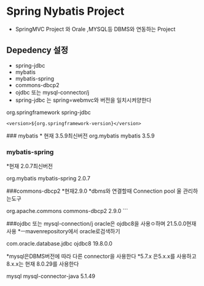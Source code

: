 # Spring Nybatis Project
* SpringMVC Project 와 Orale ,MYSQL등 DBMS와 연동하는 Project

## Depedency 설정
* spring-jdbc
* mybatis
* mybatis-spring
* commons-dbcp2
* ojdbc 또는 mysql-connector/j
* spring-jdbc 는 spring=webmvc와 버전을 일치시켜양한다
<dependency>
    <groupId>org.springframework</groupId>
    <artifactId>spring-jdbc</artifactId>
    
    <version>${org.springframework-version}</version>
</dependency>
 ### mybatis
 * 현재 3.5.9최신버전
<!-- https://mvnrepository.com/artifact/org.mybatis/mybatis -->
<dependency>
    <groupId>org.mybatis</groupId>
    <artifactId>mybatis</artifactId>
    <version>3.5.9</version>
</dependency>

### mybatis-spring
*현재 2.0.7최신버전
<!-- https://mvnrepository.com/artifact/org.mybatis/mybatis-spring -->
<dependency>
    <groupId>org.mybatis</groupId>
    <artifactId>mybatis-spring</artifactId>
    <version>2.0.7</version>
</dependency>

###commons-dbcp2
*현재2.9.0
*dbms와 연결할때 Connection pool 울 관리하는도구
<!-- https://mvnrepository.com/artifact/org.apache.commons/commons-dbcp2 -->
<dependency>
    <groupId>org.apache.commons</groupId>
    <artifactId>commons-dbcp2</artifactId>
    <version>2.9.0</version>
</dependency>```

###ojdbc 또는 mysql-connection/j
oracle은 ojdbc8을 사용ㅇ하며 21.5.0.0현재사용
*ㅡmavenrepository에서 oracle로검색하기
<!-- https://mvnrepository.com/artifact/com.oracle.database.jdbc/ojdbc8 -->
<dependency>
    <groupId>com.oracle.database.jdbc</groupId>
    <artifactId>ojdbc8</artifactId>
    <version>19.8.0.0</version>
</dependency>

*mysql은DBMS버전에 따라 다른 connector을 사용한다
*5.7.x 은5.x.x를 사용하고 8.x.x는 현재 8.0.29를 사용한다
<!-- https://mvnrepository.com/artifact/mysql/mysql-connector-java -->
<dependency>
    <groupId>mysql</groupId>
    <artifactId>mysql-connector-java</artifactId>
    <version>5.1.49</version>
</dependency>
